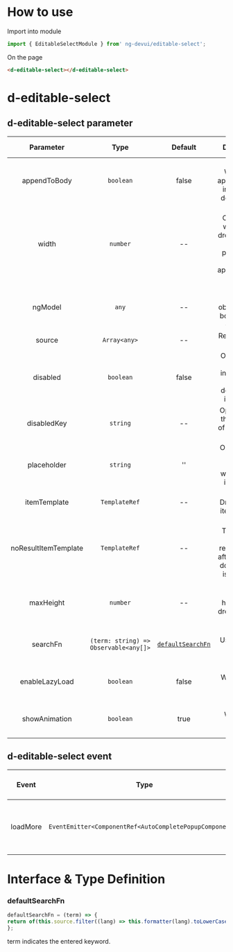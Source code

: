 # How to use
Import into module
```ts
import { EditableSelectModule } from' ng-devui/editable-select';
```
On the page
```html
<d-editable-select></d-editable-select>
```
# d-editable-select
## d-editable-select parameter

| Parameter | Type | Default | Description | Jump to Demo |Global Config| 
| :----------------: | :------------------: | :------------: | :---------------------------------: | :--------------------------------------------- | ------------------------------------------------------------------------- |
| appendToBody | `boolean` | false | Optional. Whether to appendToBody in the drop-down list box | [Basic usage](demo#basic-usage) |
| width | `number` | -- | Optional. Controls the width of the drop-down list box. This parameter is used with appendToBody (`px`) |
| ngModel | `any` | -- | Optional. Selected objects can be bound in both directions. | [Basic usage](demo#basic-usage) |
| source | `Array<any>` | -- | Required. Data list | [Basic usage](demo#basic-usage) |
| disabled | `boolean` | false | Optional. The value true indicates that the drop-down list box is disabled. |
| disabledKey | `string` | -- | Optional. Sets the key value of the disabled option. | [Set disable options](demo#disable-data-with-source) |
| placeholder | `string` |'' | Optional. This field is displayed when no item is selected. |
| itemTemplate | `TemplateRef` | -- | Optional, Dropdown list item template |
| noResultItemTemplate | `TemplateRef` | -- | Optional. Template for which no result is found after the drop-down list item is searched. |
| maxHeight | `number` | -- | Optional. Maximum height of the drop-down list box (`px`) | [Basic usage](demo#basic-usage) |
| searchFn | `(term: string) => Observable<any[]>` | [`defaultSearchFn`](#defaultsearchfn) | Optional. User-defined search function | [Customized data matching method](demo#with-search-function) |
| enableLazyLoad | `boolean` | false | Optional. Whether lazy loading is allowed | [Enable lazy load](demo#lazy-load) |
| showAnimation | `boolean` | true | optional. Whether to enable animation. |   | ✔ |

## d-editable-select event

| Event | Type | Description | Jump to Demo |
| :------: | :-----------------: | :-----------------------------------------------------------------------------------------------------------------------------------: | -------------------------------------------------------- |
| loadMore | `EventEmitter<ComponentRef<AutoCompletePopupComponent>>` | lazy loading trigger event. This event is used together with `enableLazyLoad' to disable the loading status. \$event indicates the instance of AutoCompletePopupComponent | [Enable lazy load](demo#lazy-load) |

# Interface & Type Definition
### defaultSearchFn

```ts
defaultSearchFn = (term) => {
return of(this.source.filter((lang) => this.formatter(lang).toLowerCase().indexOf(term.toLowerCase()) !== -1));
};
```
term indicates the entered keyword.
